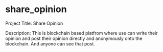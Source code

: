 # share_opinion

Project Title: Share Opinion

Description: 
This is blockchain based platfrom where use can write their opinion and post their opinion directly and anonymously onto the blockchain. And anyone can see that post.
